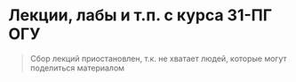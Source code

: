 # Лекции, лабы и т.п. с курса 31-ПГ ОГУ

> Сбор лекций приостановлен, т.к. не хватает людей, которые могут поделиться материалом
